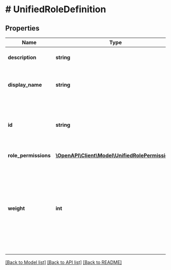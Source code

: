 # # UnifiedRoleDefinition

## Properties

Name | Type | Description | Notes
------------ | ------------- | ------------- | -------------
**description** | **string** | The description for the unifiedRoleDefinition. | [optional]
**display_name** | **string** | The display name for the unifiedRoleDefinition. Required. Supports $filter (&#x60;eq&#x60;, &#x60;in&#x60;). | [optional]
**id** | **string** | The unique identifier for the role definition. Key, not nullable, Read-only. Inherited from entity. Supports $filter (&#x60;eq&#x60;, &#x60;in&#x60;). | [optional]
**role_permissions** | [**\OpenAPI\Client\Model\UnifiedRolePermission[]**](UnifiedRolePermission.md) | List of permissions included in the role. | [optional]
**weight** | **int** | When presenting a list of roles the weight can be used to order them in a meaningful way. Lower weight gets higher precedence. So content with lower weight will come first. If set, weights should be non-zero, as 0 is interpreted as an unset weight. | [optional]

[[Back to Model list]](../../README.md#models) [[Back to API list]](../../README.md#endpoints) [[Back to README]](../../README.md)
